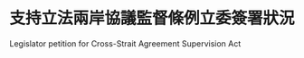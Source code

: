 支持立法兩岸協議監督條例立委簽署狀況
====================================

Legislator petition for Cross-Strait Agreement Supervision Act
